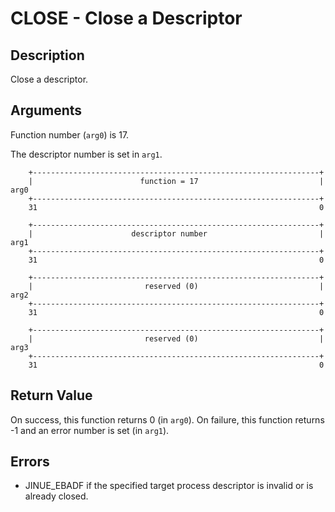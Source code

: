 # CLOSE - Close a Descriptor

## Description

Close a descriptor.

## Arguments

Function number (`arg0`) is 17.

The descriptor number is set in `arg1`.

```
    +----------------------------------------------------------------+
    |                        function = 17                           |  arg0
    +----------------------------------------------------------------+
    31                                                               0
    
    +----------------------------------------------------------------+
    |                      descriptor number                         |  arg1
    +----------------------------------------------------------------+
    31                                                               0

    +----------------------------------------------------------------+
    |                         reserved (0)                           |  arg2
    +----------------------------------------------------------------+
    31                                                               0

    +----------------------------------------------------------------+
    |                         reserved (0)                           |  arg3
    +----------------------------------------------------------------+
    31                                                               0
```

## Return Value

On success, this function returns 0 (in `arg0`). On failure, this function
returns -1 and an error number is set (in `arg1`).

## Errors

* JINUE_EBADF if the specified target process descriptor is invalid or is
already closed.
